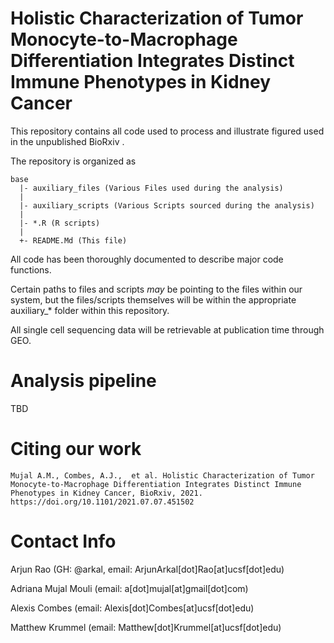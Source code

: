 # Holistic Characterization of Tumor Monocyte-to-Macrophage Differentiation Integrates Distinct Immune Phenotypes in Kidney Cancer

This repository contains all code used to process and illustrate figured used in the unpublished BioRxiv .

The repository is organized as
```
base
  |- auxiliary_files (Various Files used during the analysis)
  |
  |- auxiliary_scripts (Various Scripts sourced during the analysis)
  |
  |- *.R (R scripts)
  |
  +- README.Md (This file)
```

All code has been thoroughly documented to describe major code functions. 

Certain paths to files and scripts *may* be pointing to the files within our system, but the files/scripts themselves will be within the appropriate auxiliary_* folder within this repository.

All single cell sequencing data will be retrievable at publication time through GEO.
# Analysis pipeline

TBD

# Citing our work

```
Mujal A.M., Combes, A.J.,  et al. Holistic Characterization of Tumor Monocyte-to-Macrophage Differentiation Integrates Distinct Immune Phenotypes in Kidney Cancer, BioRxiv, 2021. https://doi.org/10.1101/2021.07.07.451502
```

# Contact Info

Arjun Rao (GH: @arkal, email: ArjunArkal[dot]Rao[at]ucsf[dot]edu)

Adriana Mujal Mouli (email: a[dot]mujal[at]gmail[dot]com)

Alexis Combes (email: Alexis[dot]Combes[at]ucsf[dot]edu)

Matthew Krummel (email: Matthew[dot]Krummel[at]ucsf[dot]edu)
